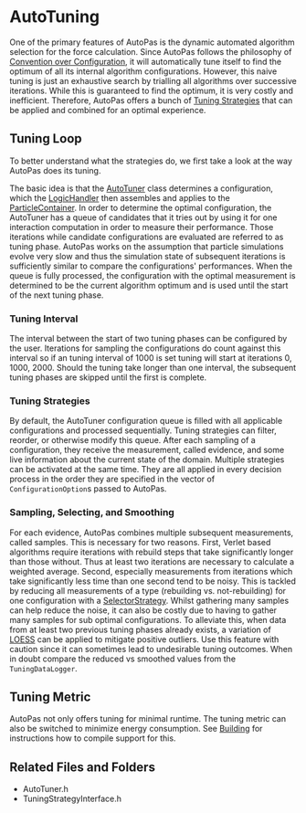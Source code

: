 # AutoTuning

One of the primary features of AutoPas is the dynamic automated algorithm selection for the force calculation.
Since AutoPas follows the philosophy of [Convention over Configuration](https://en.wikipedia.org/wiki/Convention_over_configuration), it will automatically tune itself to find the optimum of all its internal algorithm configurations.
However, this naive tuning is just an exhaustive search by trialling all algorithms over successive iterations.
While this is guaranteed to find the optimum, it is very costly and inefficient.
Therefore, AutoPas offers a bunch of [Tuning Strategies](https://github.com/AutoPas/AutoPas/blob/master/src/autopas/options/TuningStrategyOption.h) that can be applied and combined for an optimal experience.

## Tuning Loop
To better understand what the strategies do, we first take a look at the way AutoPas does its tuning.

The basic idea is that the [AutoTuner](https://github.com/AutoPas/AutoPas/blob/master/src/autopas/tuning/AutoTuner.h) class determines a configuration, which the [LogicHandler](https://github.com/AutoPas/AutoPas/blob/master/src/autopas/LogicHandler.h) then assembles and applies to the [ParticleContainer](https://github.com/AutoPas/AutoPas/blob/master/src/autopas/containers/ParticleContainerInterface.h).
In order to determine the optimal configuration, the AutoTuner has a queue of candidates that it tries out by using it for one interaction computation in order to measure their performance.
Those iterations while candidate configurations are evaluated are referred to as tuning phase.
AutoPas works on the assumption that particle simulations evolve very slow and thus the simulation state of subsequent iterations is sufficiently similar to compare the configurations' performances.
When the queue is fully processed, the configuration with the optimal measurement is determined to be the current algorithm optimum and is used until the start of the next tuning phase.

### Tuning Interval
The interval between the start of two tuning phases can be configured by the user.
Iterations for sampling the configurations do count against this interval so if an tuning interval of 1000 is set tuning will start at iterations 0, 1000, 2000.
Should the tuning take longer than one interval, the subsequent tuning phases are skipped until the first is complete.

### Tuning Strategies
By default, the AutoTuner configuration queue is filled with all applicable configurations and processed sequentially.
Tuning strategies can filter, reorder, or otherwise modify this queue.
After each sampling of a configuration, they receive the measurement, called evidence, and some live information about the current state of the domain.
Multiple strategies can be activated at the same time.
They are all applied in every decision process in the order they are specified in the vector of `ConfigurationOption`s passed to AutoPas.

### Sampling, Selecting, and Smoothing
For each evidence, AutoPas combines multiple subsequent measurements, called samples.
This is necessary for two reasons.
First, Verlet based algorithms require iterations with rebuild steps that take significantly longer than those without.
Thus at least two iterations are necessary to calculate a weighted average.
Second, especially measurements from iterations which take significantly less time than one second tend to be noisy.
This is tackled by reducing all measurements of a type (rebuilding vs. not-rebuilding) for one configuration with a [SelectorStrategy](https://github.com/AutoPas/AutoPas/blob/master/src/autopas/options/SelectorStrategyOption.h).
Whilst gathering many samples can help reduce the noise, it can also be costly due to having to gather many samples for sub optimal configurations.
To alleviate this, when data from at least two previous tuning phases already exists, a variation of [LOESS](https://en.wikipedia.org/wiki/Local_regression) can be applied to mitigate positive outliers. 
Use this feature with caution since it can sometimes lead to undesirable tuning outcomes. 
When in doubt compare the reduced vs smoothed values from the `TuningDataLogger`. 

## Tuning Metric
AutoPas not only offers tuning for minimal runtime.
The tuning metric can also be switched to minimize energy consumption.
See [Building](https://github.com/AutoPas/AutoPas/blob/master/docs/userdoc/Building.md) for instructions how to compile support for this.

## Related Files and Folders
- AutoTuner.h
- TuningStrategyInterface.h
